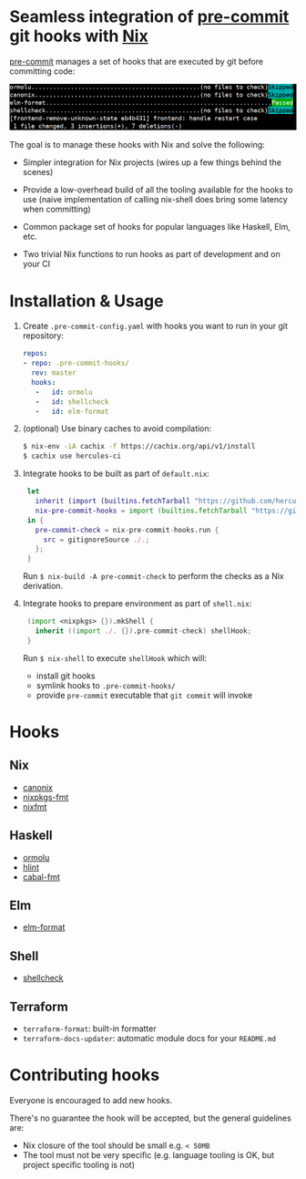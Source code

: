 # Seamless integration of [pre-commit](https://pre-commit.com/) git hooks with [Nix](https://nixos.org/nix)

[pre-commit](https://pre-commit.com/) manages a set of hooks that are executed by git before committing code:

![pre-commit.png](pre-commit.png)

The goal is to manage these hooks with Nix and solve the following:

- Simpler integration for Nix projects (wires up a few things behind the scenes)

- Provide a low-overhead build of all the tooling available for the hooks to use
   (naive implementation of calling nix-shell does bring some latency when committing)

- Common package set of hooks for popular languages like Haskell, Elm, etc.

- Two trivial Nix functions to run hooks as part of development and on your CI

# Installation & Usage

1. Create `.pre-commit-config.yaml` with hooks you want to run in your git repository:
   ```yaml
   repos:
   - repo: .pre-commit-hooks/
     rev: master
     hooks:
      -   id: ormolu
      -   id: shellcheck
      -   id: elm-format
   ```

2. (optional) Use binary caches to avoid compilation:

   ```bash
   $ nix-env -iA cachix -f https://cachix.org/api/v1/install
   $ cachix use hercules-ci
   ```

3. Integrate hooks to be built as part of `default.nix`:
   ```nix
    let
      inherit (import (builtins.fetchTarball "https://github.com/hercules-ci/gitignore/tarball/master" {})) gitignoreSource;
      nix-pre-commit-hooks = import (builtins.fetchTarball "https://github.com/hercules-ci/nix-pre-commit-hooks/tarball/master");
    in {
      pre-commit-check = nix-pre-commit-hooks.run {
        src = gitignoreSource ./.;
      };
    }
   ```

   Run `$ nix-build -A pre-commit-check` to perform the checks as a Nix derivation.

2. Integrate hooks to prepare environment as part of `shell.nix`:
   ```nix
    (import <nixpkgs> {}).mkShell {
      inherit ((import ./. {}).pre-commit-check) shellHook;
    }
   ```

   Run `$ nix-shell` to execute `shellHook` which will:
   - install git hooks
   - symlink hooks to `.pre-commit-hooks/`
   - provide `pre-commit` executable that `git commit` will invoke

# Hooks

## Nix

- [canonix](https://github.com/hercules-ci/canonix/)
- [nixpkgs-fmt](https://github.com/nix-community/nixpkgs-fmt)
- [nixfmt](https://github.com/serokell/nixfmt/)

## Haskell

- [ormolu](https://github.com/tweag/ormolu)
- [hlint](https://github.com/ndmitchell/hlint)
- [cabal-fmt](https://github.com/phadej/cabal-fmt)

## Elm

- [elm-format](https://github.com/avh4/elm-format)

## Shell

- [shellcheck](https://github.com/koalaman/shellcheck)

## Terraform

- `terraform-format`: built-in formatter
- `terraform-docs-updater`: automatic module docs for your `README.md`

# Contributing hooks

Everyone is encouraged to add new hooks.

There's no guarantee the hook will be accepted, but the general guidelines are:

- Nix closure of the tool should be small e.g. `< 50MB`
- The tool must not be very specific (e.g. language tooling is OK, but project specific tooling is not)
